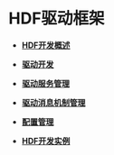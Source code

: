 # HDF驱动框架<a name="ZH-CN_TOPIC_0000001157319419"></a>

-   **[HDF开发概述](driver-hdf-overview.md)**  

-   **[驱动开发](driver-hdf-development.md)**  

-   **[驱动服务管理](driver-hdf-servicemanage.md)**  

-   **[驱动消息机制管理](driver-hdf-news.md)**  

-   **[配置管理](driver-hdf-manage.md)**  

-   **[HDF开发实例](driver-hdf-sample.md)**  


